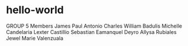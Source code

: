 # hello-world

GROUP 5 Members
James Paul Antonio
Charles William Badulis
Michelle Candelaria
Lexter Castillio
Sebastian Eamanquel Deyro
Allysa Rubiales
Jewel Marie Valenzuala
